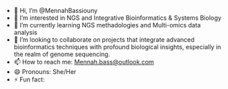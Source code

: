 - 👋 Hi, I’m @MennahBassiouny
- 👀 I’m interested in NGS and Integrative Bioinformatics & Systems Biology
- 🌱 I’m currently learning NGS methadologies and Multi-omics data analysis
- 💞️ I’m looking to collaborate on projects that integrate advanced bioinformatics techniques with profound biological insights, especially in the realm of genome sequencing.
- 📫 How to reach me: Mennah.bass@outlook.com
- 😄 Pronouns: She/Her
- ⚡ Fun fact:

<!---
MennahBassiouny/MennahBassiouny is a ✨ special ✨ repository because its `README.md` (this file) appears on your GitHub profile.
You can click the Preview link to take a look at your changes.
--->
